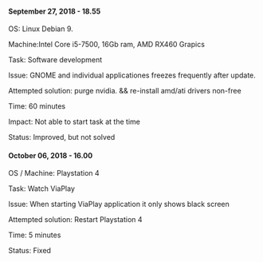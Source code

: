 #### September 27, 2018 - 18.55
OS: Linux Debian 9.

Machine:Intel Core i5-7500, 16Gb ram, AMD RX460 Grapics

Task: Software development

Issue: GNOME and individual applicationes freezes frequently after update.

Attempted solution: purge nvidia. && re-install amd/ati drivers non-free

Time: 60 minutes

Impact: Not able to start task at the time

Status: Improved, but not  solved

#### October 06, 2018 - 16.00
OS / Machine: Playstation 4

Task: Watch ViaPlay

Issue: When starting ViaPlay application it only shows black screen

Attempted solution: Restart Playstation 4

Time: 5 minutes

Status: Fixed

